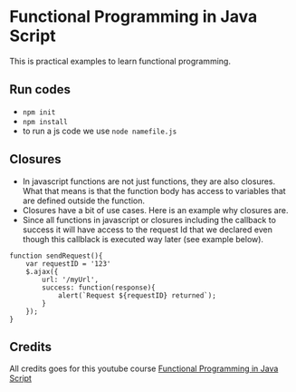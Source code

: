 # Functional Programming in Java Script

This is practical examples to learn functional programming.

## Run codes

- `npm init`
- `npm install`
- to run a js code we use `node namefile.js`

## Closures

- In javascript functions are not just functions, they are also closures. What that means is that the function body has access to variables that are defined outside the function.
- Closures have a bit of use cases. Here is an example why closures are.
- Since all functions in javascript or closures including the callback to success it will have access to the request Id that we declared even though this callblack is executed way later (see example below).

```javasript
function sendRequest(){
    var requestID = '123'
    $.ajax({
        url: '/myUrl',
        success: function(response){
            alert(`Request ${requestID} returned`);
        }
    });
}
```

## Credits

All credits goes for this youtube course [Functional Programming in Java Script]( https://www.youtube.com/playlist?list=PL0zVEGEvSaeEd9hlmCXrk5yUyqUag-n84)